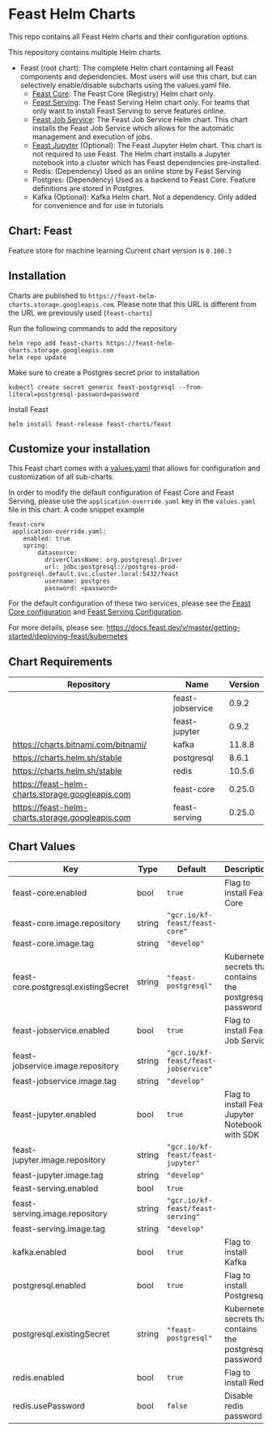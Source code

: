 # Feast Helm Charts

This repo contains all Feast Helm charts and their configuration options.

This repository contains multiple Helm charts.
* Feast (root chart): The complete Helm chart containing all Feast components and dependencies. Most users will use this chart, but can selectively enable/disable subcharts using the values.yaml file.
    * [Feast Core](charts/feast-core): The Feast Core (Registry) Helm chart only.
    * [Feast Serving](charts/feast-serving): The Feast Serving Helm chart only. For teams that only want to install Feast Serving to serve features online.
    * [Feast Job Service](charts/feast-jobservice): The Feast Job Service Helm chart. This chart installs the Feast Job Service which allows for the automatic management and execution of jobs.
    * [Feast Jupyter](charts/feast-jupyter) (Optional): The Feast Jupyter Helm chart. This chart is not required to use Feast. The Helm chart installs a Jupyter notebook into a cluster which has Feast dependencies pre-installed.
    * Redis: (Dependency) Used as an online store by Feast Serving
    * Postgres: (Dependency) Used as a backend to Feast Core. Feature definitions are stored in Postgres.
    * Kafka (Optional): Kafka Helm chart. Not a dependency. Only added for convenience and for use in tutorials

## Chart: Feast

Feature store for machine learning Current chart version is `0.100.3`

## Installation

Charts are published to `https://feast-helm-charts.storage.googleapis.com`. Please note that this URL is different from the URL we previously used (`feast-charts`)

Run the following commands to add the repository

```
helm repo add feast-charts https://feast-helm-charts.storage.googleapis.com
helm repo update
```

Make sure to create a Postgres secret prior to installation
```
kubectl create secret generic feast-postgresql --from-literal=postgresql-password=password
```

Install Feast
```
helm install feast-release feast-charts/feast
```

## Customize your installation

This Feast chart comes with a [values.yaml](values.yaml) that allows for configuration and customization of all sub-charts.

In order to modify the default configuration of Feast Core and Feast Serving, please use the `application-override.yaml` key in the `values.yaml` file in this chart. A code snippet example
```
feast-core
 application-override.yaml:
    enabled: true
    spring:
        datasource:
          driverClassName: org.postgresql.Driver
          url: jdbc:postgresql://postgres-prod-postgresql.default.svc.cluster.local:5432/feast
          username: postgres
          password: <password>
```

For the default configuration of these two services, please see the [Feast Core configuration](https://github.com/feast-dev/feast-java/blob/master/core/src/main/resources/application.yml) and [Feast Serving Configuration](https://github.com/feast-dev/feast-java/blob/master/serving/src/main/resources/application.yml).

For more details, please see: https://docs.feast.dev/v/master/getting-started/deploying-feast/kubernetes

## Chart Requirements

| Repository | Name | Version |
|------------|------|---------|
|  | feast-jobservice | 0.9.2 |
|  | feast-jupyter | 0.9.2 |
| https://charts.bitnami.com/bitnami/ | kafka | 11.8.8 |
| https://charts.helm.sh/stable | postgresql | 8.6.1 |
| https://charts.helm.sh/stable | redis | 10.5.6 |
| https://feast-helm-charts.storage.googleapis.com | feast-core | 0.25.0 |
| https://feast-helm-charts.storage.googleapis.com | feast-serving | 0.25.0 |

## Chart Values

| Key | Type | Default | Description |
|-----|------|---------|-------------|
| feast-core.enabled | bool | `true` | Flag to install Feast Core |
| feast-core.image.repository | string | `"gcr.io/kf-feast/feast-core"` |  |
| feast-core.image.tag | string | `"develop"` |  |
| feast-core.postgresql.existingSecret | string | `"feast-postgresql"` | Kubernetes secrets that contains the postgresql password |
| feast-jobservice.enabled | bool | `true` | Flag to install Feast Job Service |
| feast-jobservice.image.repository | string | `"gcr.io/kf-feast/feast-jobservice"` |  |
| feast-jobservice.image.tag | string | `"develop"` |  |
| feast-jupyter.enabled | bool | `true` | Flag to install Feast Jupyter Notebook with SDK |
| feast-jupyter.image.repository | string | `"gcr.io/kf-feast/feast-jupyter"` |  |
| feast-jupyter.image.tag | string | `"develop"` |  |
| feast-serving.enabled | bool | `true` |  |
| feast-serving.image.repository | string | `"gcr.io/kf-feast/feast-serving"` |  |
| feast-serving.image.tag | string | `"develop"` |  |
| kafka.enabled | bool | `true` | Flag to install Kafka |
| postgresql.enabled | bool | `true` | Flag to install Postgresql |
| postgresql.existingSecret | string | `"feast-postgresql"` | Kubernetes secrets that contains the postgresql password |
| redis.enabled | bool | `true` | Flag to install Redis |
| redis.usePassword | bool | `false` | Disable redis password |